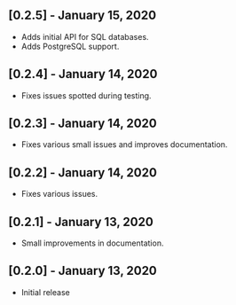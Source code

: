 ## [0.2.5] - January 15, 2020

* Adds initial API for SQL databases.
* Adds PostgreSQL support.

## [0.2.4] - January 14, 2020

* Fixes issues spotted during testing.

## [0.2.3] - January 14, 2020

* Fixes various small issues and improves documentation.

## [0.2.2] - January 14, 2020

* Fixes various issues.

## [0.2.1] - January 13, 2020

* Small improvements in documentation.

## [0.2.0] - January 13, 2020

* Initial release